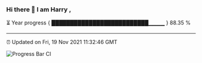 ### Hi there 👋 I am Harry , 

⏳ Year progress { ██████████████████████████▁▁▁▁ } 88.35 %

---

⏰ Updated on Fri, 19 Nov 2021 11:32:46 GMT

![Progress Bar CI](https://github.com/duykhang68/duykhang68/workflows/Progress%20Bar%20CI/badge.svg)

